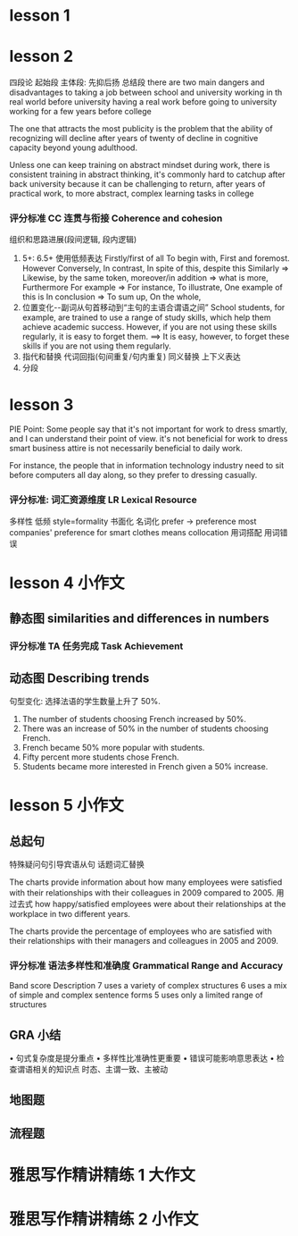 # lesson 1

# lesson 2

四段论
起始段
主体段: 先抑后扬
总结段
there are two main dangers and disadvantages to
taking a job between school and university
working in th real world before university
having a real work before going to university
working for a few years before college

The one that attracts the most publicity is the problem
that the ability of recognizing will decline after years of twenty
of decline in cognitive capacity beyond young adulthood.

Unless
one can keep training on abstract mindset during work,
there is consistent training in abstract thinking,
it's commonly hard to catchup after back university because
it can be challenging to return, after years of practical work, to more abstract, complex learning tasks in college

### 评分标准 CC 连贯与衔接 Coherence and cohesion

组织和思路进展(段间逻辑, 段内逻辑)

1. 5+: 6.5+ 使用低频表达
   Firstly/first of all To begin with, First and foremost.
   However Conversely, In contrast, In spite of this, despite this
   Similarly => Likewise, by the same token,
   moreover/in addition => what is more, Furthermore
   For example => For instance, To illustrate, One example of this is
   In conclusion => To sum up, On the whole,
2. 位置变化--副词从句首移动到“主句的主语合谓语之间”
   School students, for example, are trained to use a range of study skills, which help them achieve academic success.
   However, if you are not using these skills regularly, it is easy to forget them. ==>
   It is easy, however, to forget these skills if you are not using them regularly.
3. 指代和替换
   代词回指(句间重复/句内重复) 同义替换 上下义表达
4. 分段

# lesson 3

PIE
Point:
Some people say that it's not important for work to dress smartly, and I can understand their point of view.
it's not beneficial for work to dress smart
business attire is not necessarily beneficial to daily work.

For instance, the people that in information technology industry need to sit before computers all day along, so they prefer to dressing casually.

### 评分标准: 词汇资源维度 LR Lexical Resource

多样性
低频
style=formality 书面化
名词化 prefer -> preference
most companies' preference for smart clothes means
collocation 用词搭配
用词错误

# lesson 4 小作文

## 静态图 similarities and differences in numbers

### 评分标准 TA 任务完成 Task Achievement

## 动态图 Describing trends

句型变化:
选择法语的学生数量上升了 50%.

1. The number of students choosing French increased by 50%.
2. There was an increase of 50% in the number of students choosing French.
3. French became 50% more popular with students.
4. Fifty percent more students chose French.
5. Students became more interested in French given a 50% increase.

# lesson 5 小作文

## 总起句

特殊疑问句引导宾语从句
话题词汇替换

The charts provide information about
how many employees were satisfied with their relationships with their colleagues in 2009 compared to 2005.
用过去式
how happy/satisfied employees were about their relationships at the workplace in two different years.

The charts provide the percentage of employees who are satisfied with their relationships with their managers and colleagues in 2005 and 2009.

### 评分标准 语法多样性和准确度 Grammatical Range and Accuracy

Band score Description
7 uses a variety of complex structures
6 uses a mix of simple and complex sentence forms
5 uses only a limited range of structures

## GRA 小结

• 句式复杂度是提分重点
• 多样性比准确性更重要
• 错误可能影响意思表达
• 检查谓语相关的知识点 时态、主谓一致、主被动

## 地图题

## 流程题

# 雅思写作精讲精练 1 大作文

# 雅思写作精讲精练 2 小作文
